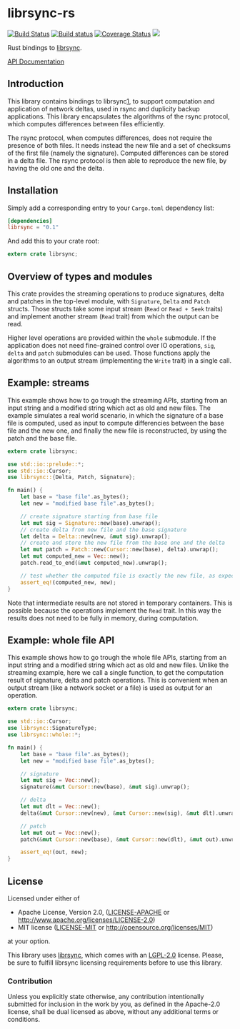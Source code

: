 # librsync-rs
[![Build Status](https://travis-ci.org/mbrt/librsync-rs.svg?branch=master)](https://travis-ci.org/mbrt/librsync-rs)
[![Build status](https://ci.appveyor.com/api/projects/status/3h6eiya18ep4iy52/branch/master?svg=true)](https://ci.appveyor.com/project/mbrt/librsync-rs/branch/master)
[![Coverage Status](https://coveralls.io/repos/github/mbrt/librsync-rs/badge.svg?branch=master)](https://coveralls.io/github/mbrt/librsync-rs?branch=master)
[![](http://meritbadge.herokuapp.com/librsync)](https://crates.io/crates/librsync)

Rust bindings to [librsync](https://github.com/librsync/librsync).

[API Documentation](http://mbrt.github.io/librsync-rs)


## Introduction

This library contains bindings to librsync[1], to support computation and application of
network deltas, used in rsync and duplicity backup applications. This library encapsulates the
algorithms of the rsync protocol, which computes differences between files efficiently.

The rsync protocol, when computes differences, does not require the presence of both files.
It needs instead the new file and a set of checksums of the first file (namely the signature).
Computed differences can be stored in a delta file. The rsync protocol is then able to
reproduce the new file, by having the old one and the delta.

[1]: http://librsync.sourcefrog.net/


## Installation

Simply add a corresponding entry to your `Cargo.toml` dependency list:

```toml
[dependencies]
librsync = "0.1"
```

And add this to your crate root:

```rust
extern crate librsync;
```


## Overview of types and modules

This crate provides the streaming operations to produce signatures, delta and patches in the
top-level module, with `Signature`, `Delta` and `Patch` structs. Those structs take some input
stream (`Read` or `Read + Seek` traits) and implement another stream (`Read` trait) from which
the output can be read.

Higher level operations are provided within the `whole` submodule. If the application does not
need fine-grained control over IO operations, `sig`, `delta` and `patch` submodules can be
used. Those functions apply the algorithms to an output stream (implementing the `Write` trait)
in a single call.


## Example: streams

This example shows how to go trough the streaming APIs, starting from an input string and a
modified string which act as old and new files. The example simulates a real world scenario, in
which the signature of a base file is computed, used as input to compute differencies between
the base file and the new one, and finally the new file is reconstructed, by using the patch
and the base file.

```rust
extern crate librsync;

use std::io::prelude::*;
use std::io::Cursor;
use librsync::{Delta, Patch, Signature};

fn main() {
    let base = "base file".as_bytes();
    let new = "modified base file".as_bytes();

    // create signature starting from base file
    let mut sig = Signature::new(base).unwrap();
    // create delta from new file and the base signature
    let delta = Delta::new(new, &mut sig).unwrap();
    // create and store the new file from the base one and the delta
    let mut patch = Patch::new(Cursor::new(base), delta).unwrap();
    let mut computed_new = Vec::new();
    patch.read_to_end(&mut computed_new).unwrap();

    // test whether the computed file is exactly the new file, as expected
    assert_eq!(computed_new, new);
}
```

Note that intermediate results are not stored in temporary containers. This is possible because
the operations implement the `Read` trait. In this way the results does not need to be fully in
memory, during computation.


## Example: whole file API

This example shows how to go trough the whole file APIs, starting from an input string and a
modified string which act as old and new files. Unlike the streaming example, here we call a
single function, to get the computation result of signature, delta and patch operations. This
is convenient when an output stream (like a network socket or a file) is used as output for an
operation.

```rust
extern crate librsync;

use std::io::Cursor;
use librsync::SignatureType;
use librsync::whole::*;

fn main() {
    let base = "base file".as_bytes();
    let new = "modified base file".as_bytes();

    // signature
    let mut sig = Vec::new();
    signature(&mut Cursor::new(base), &mut sig).unwrap();

    // delta
    let mut dlt = Vec::new();
    delta(&mut Cursor::new(new), &mut Cursor::new(sig), &mut dlt).unwrap();

    // patch
    let mut out = Vec::new();
    patch(&mut Cursor::new(base), &mut Cursor::new(dlt), &mut out).unwrap();

    assert_eq!(out, new);
}
```

## License

Licensed under either of

 * Apache License, Version 2.0, ([LICENSE-APACHE](LICENSE-APACHE) or http://www.apache.org/licenses/LICENSE-2.0)
 * MIT license ([LICENSE-MIT](LICENSE-MIT) or http://opensource.org/licenses/MIT)

at your option.

This library uses [librsync](https://github.com/librsync/librsync), which comes with an
[LGPL-2.0](https://github.com/librsync/librsync/blob/master/COPYING) license. Please, be sure to fulfill librsync
licensing requirements before to use this library.

### Contribution

Unless you explicitly state otherwise, any contribution intentionally
submitted for inclusion in the work by you, as defined in the Apache-2.0
license, shall be dual licensed as above, without any additional terms or
conditions.
